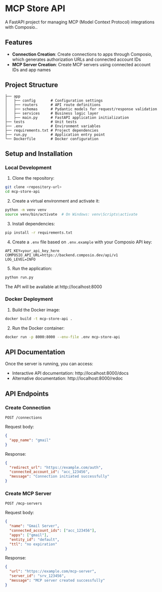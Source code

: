 # MCP Store API

A FastAPI project for managing MCP (Model Context Protocol) integrations with Composio..

## Features

- **Connection Creation**: Create connections to apps through Composio, which generates authorization URLs and connected account IDs
- **MCP Server Creation**: Create MCP servers using connected account IDs and app names

## Project Structure

```
├── app
│   ├── config       # Configuration settings
│   ├── routers      # API route definitions
│   ├── schemas      # Pydantic models for request/response validation
│   ├── services     # Business logic layer
│   ├── main.py      # FastAPI application initialization
├── tests            # Unit tests 
├── .env             # Environment variables
├── requirements.txt # Project dependencies
├── run.py           # Application entry point
└── Dockerfile       # Docker configuration
```

## Setup and Installation

### Local Development

1. Clone the repository:
```bash
git clone <repository-url>
cd mcp-store-api
```

2. Create a virtual environment and activate it:
```bash
python -m venv venv
source venv/bin/activate  # On Windows: venv\Scripts\activate
```

3. Install dependencies:
```bash
pip install -r requirements.txt
```

4. Create a `.env` file based on `.env.example` with your Composio API key:
```
API_KEY=your_api_key_here
COMPOSIO_API_URL=https://backend.composio.dev/api/v1
LOG_LEVEL=INFO
```

5. Run the application:
```bash
python run.py
```

The API will be available at http://localhost:8000

### Docker Deployment

1. Build the Docker image:
```bash
docker build -t mcp-store-api .
```

2. Run the Docker container:
```bash
docker run -p 8000:8000 --env-file .env mcp-store-api
```

## API Documentation

Once the server is running, you can access:
- Interactive API documentation: http://localhost:8000/docs
- Alternative documentation: http://localhost:8000/redoc

## API Endpoints

### Create Connection

```
POST /connections
```

Request body:
```json
{
  "app_name": "gmail"
}
```

Response:
```json
{
  "redirect_url": "https://example.com/auth",
  "connected_account_id": "acc_123456",
  "message": "Connection initiated successfully"
}
```

### Create MCP Server

```
POST /mcp-servers
```

Request body:
```json
{
  "name": "Gmail Server",
  "connected_account_ids": ["acc_123456"],
  "apps": ["gmail"],
  "entity_id": "default",
  "ttl": "no expiration"
}
```

Response:
```json
{
  "url": "https://example.com/mcp-server",
  "server_id": "srv_123456",
  "message": "MCP server created successfully"
}
```
